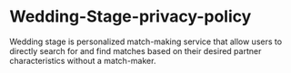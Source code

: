 # Wedding-Stage-privacy-policy
Wedding stage is personalized match-making service that allow users to directly search for and find matches based on their desired partner characteristics without a match-maker.
